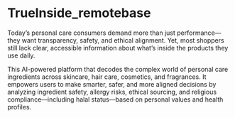 # TrueInside_remotebase
Today’s personal care consumers demand more than just performance—they want transparency, safety, and ethical alignment. Yet, most shoppers still lack clear, accessible information about what’s inside the products they use daily.

This AI-powered platform that decodes the complex world of personal care ingredients across skincare, hair care, cosmetics, and fragrances. It empowers users to make smarter, safer, and more aligned decisions by analyzing ingredient safety, allergy risks, ethical sourcing, and religious compliance—including halal status—based on personal values and health profiles.
